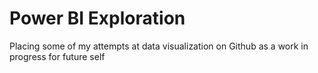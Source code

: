 # Power BI Exploration
Placing some of my attempts at data visualization on Github as a work in progress for future self
